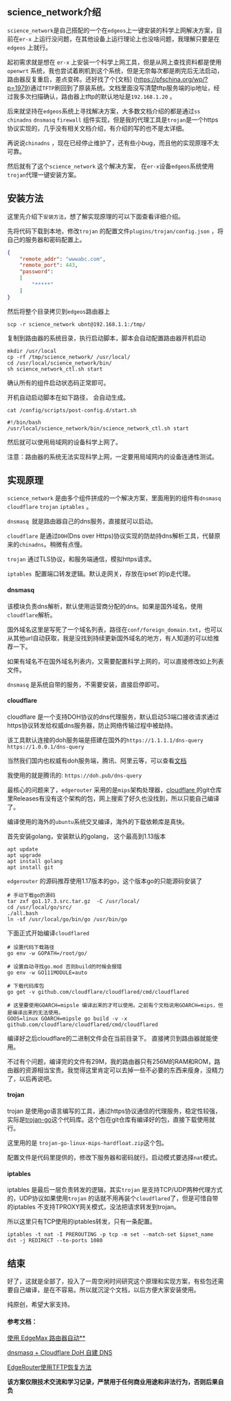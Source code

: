 ## science_network介绍

`science_network`是自己搭配的一个在`edgeos`上一键安装的科学上网解决方案，目前在`er-x` 上运行没问题，在其他设备上运行理论上也没啥问题，我理解只要是在`edgeos` 上就行。

起初需求就是想在 `er-x` 上安装一个科学上网工具，但是从网上查找资料都是使用`openwrt` 系统，我也尝试着刷机到这个系统，但是无奈每次都是刷完后无法启动，路由器反复重启，差点变砖。还好找了个[文档]
(https://pfschina.org/wp/?p=1979)通过`TFTP`刷回到了原装系统。文档里面没写清楚tftp服务端的ip地址，经过我多次扫描确认，路由器上tftp的默认地址是`192.168.1.20` 。

后来就坚持在`edgeos`系统上寻找解决方案，大多数文档介绍的都是通过`ss`  `chinadns`  `dnsmasq`  `firewall` 组件实现，但是我的代理工具是`trojan`是一个https协议实现的，几乎没有相关文档介绍，有介绍的写的也不是太详细。

再说说`chinadns` ，现在已经停止维护了，还有些小bug，而且他的实现原理不太可靠。

然后就有了这个`science_network` 这个解决方案， 在`er-x`设备`edgeos`系统使用`trojan`代理一键安装方案。



## 安装方法

这里先介绍下`安装方法`，想了解实现原理的可以下面查看详细介绍。

先将代码下载到本地，修改`trojan` 的配置文件`plugins/trojan/config.json` ，将自己的服务器和密码配置上。

```json
{
    "remote_addr": "wwwabc.com", 
    "remote_port": 443,
    "password":
    [
        "*****"
    ]
}
```



然后将整个目录拷贝到`edgeos`路由器上

```shell
scp -r science_network ubnt@192.168.1.1:/tmp/
```

复制到路由器的系统目录，执行启动脚本，脚本会自动配置路由器开机启动

```shell
mkdir /usr/local
cp -rf /tmp/science_network/ /usr/local/
cd /usr/local/science_network/bin/
sh science_network_ctl.sh start
```

确认所有的组件启动状态码正常即可。

开机自动启动脚本在如下路径， 会自动生成。

```shell
cat /config/scripts/post-config.d/start.sh

#!/bin/bash
/usr/local/science_network/bin/science_network_ctl.sh start
```

然后就可以使用局域网的设备科学上网了。



注意：路由器的系统无法实现科学上网，一定要用局域网内的设备连通性测试。



## 实现原理

`science_network` 是由多个组件拼成的一个解决方案，里面用到的组件有`dnsmasq` `cloudflare` `trojan` `iptables` 。

`dnsmasq `就是路由器自己的dns服务，直接就可以启动。

`cloudflare` 是通过`DOH`(Dns over Https)协议实现的防劫持dns解析工具，代替原来的`chinadns`。稍微有点慢。

`trojan` 通过TLS协议，和服务端通信，模拟https请求。

`iptables `配置端口转发逻辑。默认走网关，存放在ipset`的ip走代理。



#### dnsmasq

该模块负责dns解析，默认使用运营商分配的dns。如果是国外域名，使用`cloudflare`解析。

国外域名这里是写死了一个域名列表，路径在`conf/foreign_domain.txt`，也可以从其他url自动获取，我是没找到持续更新国外域名的地方，有人知道的可以给推荐一下。

如果有域名不在国外域名列表内，又需要配置科学上网的，可以直接修改如上列表文件。

`dnsmasq` 是系统自带的服务，不需要安装，直接启停即可。



#### cloudflare

cloudflare 是一个支持DOH协议的dns代理服务，默认启动53端口接收请求通过https协议转发给权威dns服务器，防止网络传输过程中被劫持。

该工具默认连接的doh服务端是搭建在国外的`https://1.1.1.1/dns-query` `https://1.0.0.1/dns-query`

当然我们国内也权威有doh服务端，腾讯、阿里云等，可以查看[文档](https://www.zhihu.com/question/428931557)

我使用的就是腾讯的: `https://doh.pub/dns-query`

最核心的问题来了，`edgerouter` 采用的是`mips`架构处理器，[cloudflare ](https://github.com/cloudflare/cloudflared) 的git仓库里Releases有没有这个架构的包，网上搜索了好久也没找到，所以只能自己编译了。

编译使用的海外的`ubuntu`系统交叉编译，海外的下载依赖库是真快。

首先安装golang，安装默认的golang， 这个最高到1.13版本

```shell
apt update 
apt upgrade
apt install golang
apt install git
```



`edgerouter` 的源码推荐使用1.17版本的go，这个版本go的只能源码安装了

```shell
# 手动下载go的源码
tar zxf go1.17.3.src.tar.gz  -C /usr/local/
cd /usr/local/go/src/
./all.bash
ln -sf /usr/local/go/bin/go /usr/bin/go
```



下面正式开始编译`cloudflared`

```shell
# 设置代码下载路径
go env -w GOPATH=/root/go/

# 设置自动寻找go.mod 否则build的时候会报错
go env -w GO111MODULE=auto

# 下载代码库包
go get -v github.com/cloudflare/cloudflared/cmd/cloudflared

# 这里要使用GOARCH=mipsle 编译出来的才可以使用。之前有个文档说用GOARCH=mips，但是编译出来的无法使用。
GOOS=linux GOARCH=mipsle go build -v -x github.com/cloudflare/cloudflared/cmd/cloudflared

```

编译好之后cloudflare的二进制文件会在当前目录下。 直接拷贝到路由器就能使用。

不过有个问题，编译完的文件有29M，我的路由器只有256M的RAM和ROM，路由器的资源相当宝贵。我觉得这里肯定可以去掉一些不必要的东西来瘦身，没精力了，以后再说吧。



#### trojan

trojan 是使用go语言编写的工具，通过https协议通信的代理服务，稳定性较强，实际是[trojan-go](https://github.com/p4gefau1t/trojan-go)这个代码库。这个包在git仓库有编译好的包，直接下载使用就行。

这里用的是 `trojan-go-linux-mips-hardfloat.zip`这个包。

配置文件是代码里提供的，修改下服务器和密码就行。启动模式要选择`nat`模式。



#### iptables

iptables 是最后一层负责转发的逻辑，其实`trojan` 是支持TCP/UDP两种代理方式的，UDP协议如果使用`trojan` 的话就不用再装个`cloudflared`了，但是可惜自带的iptables 不支持TPROXY网关模式，没法把请求转发到trojan。

所以这里只有TCP使用的iptables转发，只有一条配置。

```shell
iptables -t nat -I PREROUTING -p tcp -m set --match-set $ipset_name dst -j REDIRECT --to-ports 1080
```



## 结束

好了，这就是全部了，投入了一周空闲时间研究这个原理和实现方案，有些包还需要自己编译，是在不容易。所以就沉淀个文档，以后方便大家安装使用。

纯原创，希望大家支持。

#### 参考文档：

[使用 EdgeMax 路由器自动**](http://allenn.cn/articles/2016-10/2016-10-20-edgemax-ss-tutorial/)

[dnsmasq + Cloudflare DoH 自建 DNS](https://page.codespaper.com/2019/dnsmasq-cloudflare-doh/)

[EdgeRouter使用TFTP恢复方法](https://pfschina.org/wp/?p=1979)



**该方案仅限技术交流和学习记录，严禁用于任何商业用途和非法行为，否则后果自负** 

